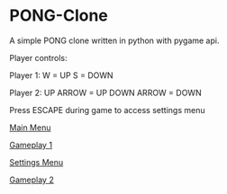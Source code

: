 # PONG-Clone
A simple PONG clone written in python with pygame api.

Player controls:

Player 1: 
W = UP
S = DOWN

Player 2:
UP ARROW = UP
DOWN ARROW = DOWN

Press ESCAPE during game to access settings menu

[Main Menu](http://i.imgur.com/TqFEBOe.png)

[Gameplay 1](http://i.imgur.com/1OhjP8B.png)

[Settings Menu](http://i.imgur.com/TGn2IQ7.png)

[Gameplay 2](http://i.imgur.com/6ATdZNs.png)
